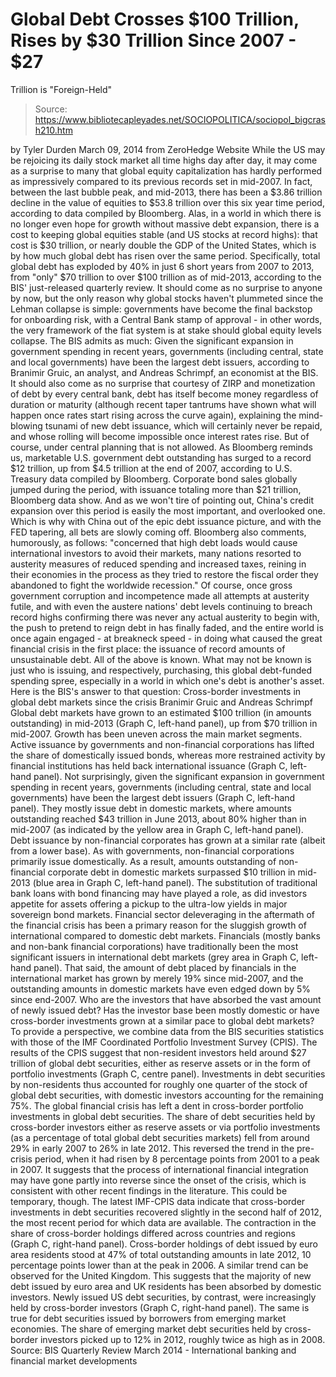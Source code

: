 # Global Debt Crosses $100 Trillion, Rises by $30 Trillion Since 2007 - $27 
Trillion is "Foreign-Held"

> Source: https://www.bibliotecapleyades.net/SOCIOPOLITICA/sociopol_bigcrash210.htm

by Tyler Durden
March 09, 2014
from
ZeroHedge Website
While the US may be rejoicing its daily stock
market all time highs day after day, it may come as a surprise to many that
global equity capitalization has hardly performed as impressively compared
to its previous records set in mid-2007.
In fact, between the last bubble peak, and
mid-2013, there has been a $3.86 trillion decline in the value of equities
to $53.8 trillion over this six year time period, according to data compiled
by Bloomberg.
Alas, in a world in which there is no longer
even hope for growth without massive debt expansion, there is a cost to
keeping global equities stable (and US stocks at record highs):
that cost is $30 trillion, or nearly double
the GDP of the United States, which is by how much global debt has risen
over the same period.
Specifically,
total global debt has exploded by 40% in just 6 short years from 2007 to
2013, from "only" $70 trillion to over $100 trillion as of mid-2013,
according to the
BIS' just-released quarterly review.
It should come as no surprise to anyone by now,
but the only reason why global stocks haven't plummeted since the Lehman
collapse is simple:
governments have become the final backstop
for onboarding risk, with a Central Bank stamp of approval - in other
words, the very framework of the fiat system is at stake should global
equity levels collapse.
The BIS admits as much:
Given the
significant expansion in government spending in recent years,
governments (including central, state and local governments) have been
the largest debt issuers, according to Branimir Gruic, an
analyst, and Andreas Schrimpf, an economist at the BIS.
It should also come as no surprise that courtesy
of ZIRP and monetization of debt by every central bank, debt has itself
become money regardless of duration or maturity (although recent taper
tantrums have shown what will happen once rates start rising across the
curve again), explaining the mind-blowing tsunami of new debt issuance,
which will certainly never be repaid, and whose rolling will become
impossible once interest rates rise.
But of course, under central planning that is
not allowed.
As
Bloomberg reminds us, marketable U.S. government debt outstanding has
surged to a record $12 trillion, up from $4.5 trillion at the end of
2007, according to U.S. Treasury data compiled by Bloomberg.
Corporate
bond sales globally jumped during the period, with issuance totaling more
than $21 trillion, Bloomberg data show.
And as we won't tire of pointing out, China's
credit expansion over this period is easily the most important, and
overlooked one. Which is why with China out of the epic debt issuance
picture, and with
the FED tapering, all bets are slowly
coming off.
Bloomberg also comments, humorously, as follows:
"concerned that high debt loads would cause
international investors to avoid their markets, many nations resorted to
austerity measures of reduced spending and increased taxes, reining in
their economies in the process as they tried to restore the fiscal order
they abandoned to fight the worldwide recession."
Of course, once gross government corruption and
incompetence made all attempts at austerity futile, and with even the
austere nations' debt levels continuing to
breach record highs confirming there was never any actual austerity to begin
with, the push to pretend to reign debt in has finally faded, and
the entire world is once again engaged - at breakneck speed - in doing what
caused the great financial crisis in the first place: the issuance of record
amounts of unsustainable debt.
All of the above is known. What may not be known
is just who is issuing, and respectively, purchasing, this global
debt-funded spending spree, especially in a world in which one's debt is
another's asset.
Here is
the BIS's answer to that question:
Cross-border
investments in global debt markets since the crisis
Branimir Gruic and Andreas Schrimpf
Global debt markets have grown to an estimated $100 trillion (in amounts
outstanding) in mid-2013 (Graph C, left-hand panel), up from $70
trillion in mid-2007. Growth has been
uneven across the main market segments.
Active issuance by governments and
non-financial corporations has lifted the share of domestically issued
bonds, whereas more restrained activity by financial institutions has
held back international issuance (Graph C, left-hand panel).
Not surprisingly, given the significant
expansion in government spending in recent years, governments (including
central, state and local governments) have been the largest debt issuers
(Graph C, left-hand panel).
They mostly issue debt in domestic markets,
where amounts outstanding reached $43 trillion in June 2013, about 80%
higher than in mid-2007 (as indicated by the yellow area in Graph C,
left-hand panel). Debt issuance by non-financial corporates has grown at
a similar rate (albeit from a lower base).
As with governments, non-financial
corporations primarily issue domestically. As a result, amounts
outstanding of non-financial corporate debt in domestic markets
surpassed $10 trillion in mid-2013 (blue area in Graph C, left-hand
panel).
The substitution of traditional bank loans
with bond financing may have played a role, as did investors appetite
for assets offering a pickup to the ultra-low yields in major sovereign
bond markets.
Financial sector deleveraging in the
aftermath of the financial crisis has been a primary reason for the
sluggish growth of international compared to domestic debt markets.
Financials (mostly banks and non-bank
financial corporations) have traditionally been the most significant
issuers in international debt markets (grey area in Graph C, left-hand
panel). That said, the amount of debt placed by financials in the
international market has grown by merely 19% since mid-2007, and the
outstanding amounts in domestic markets have even edged down by 5% since
end-2007.
Who are the investors that have
absorbed the vast amount of newly issued debt? Has the investor base
been mostly domestic or have cross-border investments grown at a similar
pace to global debt markets?
To provide a perspective, we combine
data from the BIS securities statistics with those of the IMF
Coordinated Portfolio Investment Survey (CPIS).
The results of the CPIS
suggest that non-resident investors held around $27 trillion of global
debt securities, either as reserve assets or in the form of portfolio
investments (Graph C, centre panel).
Investments in debt securities by non-residents thus accounted for
roughly one quarter of the stock of global debt securities, with
domestic investors accounting for the remaining 75%.
The global financial crisis has left a
dent in cross-border portfolio investments in global debt securities.
The share of debt securities held by cross-border investors either as
reserve assets or via portfolio investments (as a percentage of total
global debt securities markets) fell from around 29% in early 2007 to
26% in late 2012.
This reversed the trend in the
pre-crisis period, when it had risen by 8 percentage points from 2001 to
a peak in 2007.
It suggests that the process of international financial integration may
have gone partly into reverse since the onset of the crisis, which is
consistent with other recent findings in the literature.
This could be temporary, though. The latest
IMF-CPIS data indicate that cross-border investments in debt securities
recovered slightly in the second half of 2012, the most recent period
for which data are available.
The contraction in the share of cross-border
holdings differed across countries and regions (Graph C, right-hand
panel).
Cross-border holdings of debt issued by euro
area residents stood at 47% of total outstanding amounts in late 2012,
10 percentage points lower than at the peak in 2006. A similar trend can
be observed for the United Kingdom.
This suggests that the majority of new debt
issued by euro area and UK residents has been absorbed by domestic
investors. Newly issued US debt securities, by contrast, were
increasingly held by cross-border investors (Graph C, right-hand panel).
The same is true for debt securities issued by borrowers from emerging
market economies.
The share of emerging market debt securities
held by cross-border investors picked up to 12% in 2012, roughly twice
as high as in 2008.
Source:
BIS Quarterly Review March 2014 - International
banking and financial market developments
